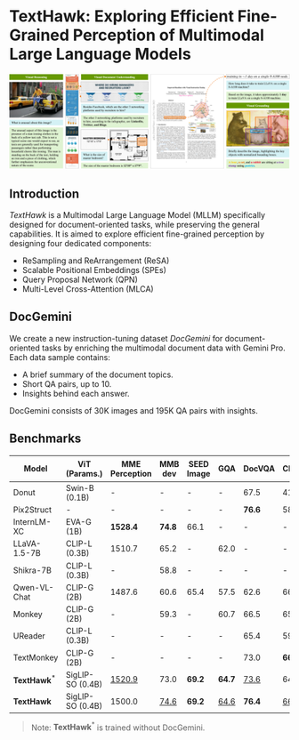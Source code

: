 # TextHawk: Exploring Efficient Fine-Grained Perception of Multimodal Large Language Models

![examples](figures/examples.png)

## Introduction

*TextHawk* is a Multimodal Large Language Model (MLLM) specifically designed for document-oriented tasks, while preserving the general capabilities. It is aimed to explore efficient fine-grained perception by designing four dedicated components:

- ReSampling and ReArrangement (ReSA)
- Scalable Positional Embeddings (SPEs)
- Query Proposal Network (QPN)
- Multi-Level Cross-Attention (MLCA)

## DocGemini

We create a new instruction-tuning dataset *DocGemini* for document-oriented tasks by enriching the multimodal document data with Gemini Pro. Each data sample contains:

- A brief summary of the document topics.
- Short QA pairs, up to 10.
- Insights behind each answer.

DocGemini consists of 30K images and 195K QA pairs with insights.

## Benchmarks

| Model | ViT<br>(Params.) | MME<br>Perception | MMB<br>dev | SEED<br>Image | GQA | DocVQA | ChartQA | InfoVQA | TabFact | WTQ | $\textbf{RefCOCO}^\textbf{val}$ | $\textbf{RefCOCO}^\textbf{test-A}$ | $\textbf{RefCOCO}^\textbf{test-B}$ |
| - | - | - | - | - | - | - | - | - | - | - | - | - | - |
Donut | Swin-B (0.1B) | - | - | - | - | 67.5 | 41.8 | 11.6 | 54.6 | 18.8 | - | - | -
Pix2Struct | - | - | - | - | - | **76.6** | 58.6 | 40.0 | - | - | - | - | - |
InternLM-XC | EVA-G (1B) | **1528.4** | **74.8** | 66.1 | - | - | - | - | - | - | - | - | -
LLaVA-1.5-7B | CLIP-L (0.3B) | 1510.7| 65.2 | - | 62.0 | - | - | - | - | - | - | - | -
Shikra-7B | CLIP-L (0.3B) | - | 58.8 | - | - | - | - | - | - | - | 87.0 | <ins>91.1</ins> | 81.8
Qwen-VL-Chat | CLIP-G (2B) | 1487.6 | 60.6 | 65.4 | 57.5 | 62.6 | 66.3 | - | - | - | **88.6** | **92.3** | **84.5**
Monkey | CLIP-G (2B) | - | 59.3 | - | 60.7 | 66.5 | 65.1 | 36.1 | - | 25.3 | - | - | -
UReader | CLIP-L (0.3B) | - | - | - | - | 65.4 | 59.3 | 42.2 | 67.6 | 29.4 | - | - | -
TextMonkey | CLIP-G (2B) | - | - | - | - | 73.0 | **66.9** | - | - | 31.9 | - | - | -
$\textbf{TextHawk}^*$ | SigLIP-SO (0.4B) | <ins>1520.9</ins> | 73.0 | **69.2** | **64.7** | <ins>73.6</ins> | 64.0 | <ins>47.3</ins> | <ins>70.7</ins> | <ins>33.5</ins> | <ins>87.3</ins> | 90.9 | <ins>83.3</ins>
$\textbf{TextHawk}$ | SigLIP-SO (0.4B) | 1500.0 | <ins>74.6</ins> | **69.2** | <ins>64.6</ins> | **76.4** | <ins>66.6</ins> | **50.6** | **71.1** | **34.7** | 87.2 | 90.8 | 82.5

> Note: $\textbf{TextHawk}^*$ is trained without DocGemini.

